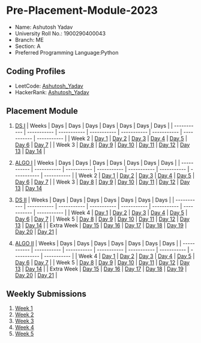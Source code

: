 # Pre-Placement-Module-2023

- Name: Ashutosh Yadav
- University Roll No.: 1900290400043
- Branch: ME
- Section: A
- Preferred Programming Language:Python

## Coding Profiles
- LeetCode: [Ashutosh_Yadav](https://leetcode.com/yawanish6/)
- HackerRank: [Ashutosh_Yadav](https://www.hackerrank.com/yawanish6)

## Placement Module
1. [DS I](https://github.com/yawanish6/Pre-Placement-Module-2023/tree/main/DS%20I)
    | Weeks | Days | Days | Days | Days | Days | Days | Days |
    | ----------- | ----------- | ----------- | ----------- | ----------- | ----------- | ----------- | ----------- | 
    | Week 2 | [Day 1](https://github.com/yawanish6/Pre-Placement-Module-2023/tree/main/DS%20I/Day%201) | [Day 2](https://github.com/yawanish6/Pre-Placement-Module-2023/tree/main/DS%20I/Day%202) | [Day 3](https://github.com/yawanish6/Pre-Placement-Module-2023/tree/main/DS%20I/Day%203) | [Day 4](https://github.com/yawanish6/Pre-Placement-Module-2023/tree/main/DS%20I/Day%204) | [Day 5](https://github.com/yawanish6/Pre-Placement-Module-2023/tree/main/DS%20I/Day%205) | [Day 6](https://github.com/yawanish6/Pre-Placement-Module-2023/tree/main/DS%20I/Day%206) | [Day 7](https://github.com/yawanish6/Pre-Placement-Module-2023/tree/main/DS%20I/Day%207) |
    | Week 3 | [Day 8](https://github.com/yawanish6/Pre-Placement-Module-2023/tree/main/DS%20I/Day%208) | [Day 9](https://github.com/yawanish6/Pre-Placement-Module-2023/tree/main/DS%20I/Day%209) | [Day 10](https://github.com/yawanish6/Pre-Placement-Module-2023/tree/main/DS%20I/Day%2010) | [Day 11](https://github.com/yawanish6/Pre-Placement-Module-2023/tree/main/DS%20I/Day%2011) | [Day 12](https://github.com/yawanish6/Pre-Placement-Module-2023/tree/main/DS%20I/Day%2012) | [Day 13](https://github.com/yawanish6/Pre-Placement-Module-2023/tree/main/DS%20I/Day%2013) | [Day 14](https://github.com/yawanish6/Pre-Placement-Module-2023/tree/main/DS%20I/Day%2014) |
    
2. [ALGO I](https://github.com/yawanish6/Pre-Placement-Module-2023/tree/main/ALGO%20I)
    | Weeks | Days | Days | Days | Days | Days | Days | Days |
    | ----------- | ----------- | ----------- | ----------- | ----------- | ----------- | ----------- | ----------- |
    | Week 2 | [Day 1](https://github.com/yawanish6/Pre-Placement-Module-2023/tree/main/ALGO%20I/Day%201) | [Day 2](https://github.com/yawanish6/Pre-Placement-Module-2023/tree/main/ALGO%20I/Day%202) | [Day 3](https://github.com/yawanish6/Pre-Placement-Module-2023/tree/main/ALGO%20I/Day%203) | [Day 4](https://github.com/yawanish6/Pre-Placement-Module-2023/tree/main/ALGO%20I/Day%204) | [Day 5](https://github.com/yawanish6/Pre-Placement-Module-2023/tree/main/ALGO%20I/Day%205) | [Day 6](https://github.com/yawanish6/Pre-Placement-Module-2023/tree/main/ALGO%20I/Day%206) | [Day 7](https://github.com/yawanish6/Pre-Placement-Module-2023/tree/main/ALGO%20I/Day%207) |
    | Week 3 | [Day 8](https://github.com/yawanish6/Pre-Placement-Module-2023/tree/main/ALGO%20I/Day%208) | [Day 9](https://github.com/yawanish6/Pre-Placement-Module-2023/tree/main/ALGO%20I/Day%209) | [Day 10](https://github.com/yawanish6/Pre-Placement-Module-2023/tree/main/ALGO%20I/Day%2010) | [Day 11](https://github.com/yawanish6/Pre-Placement-Module-2023/tree/main/ALGO%20I/Day%2011) | [Day 12](https://github.com/yawanish6/Pre-Placement-Module-2023/tree/main/ALGO%20I/Day%2012) | [Day 13](https://github.com/yawanish6/Pre-Placement-Module-2023/tree/main/ALGO%20I/Day%2013) | [Day 14](https://github.com/yawanish6/Pre-Placement-Module-2023/tree/main/ALGO%20I/Day%2014)  
    
3. [DS II](https://github.com/yawanish6/Pre-Placement-Module-2023/tree/main/DS%20II)
    | Weeks | Days | Days | Days | Days | Days | Days | Days |
    | ----------- | ----------- | ----------- | ----------- | ----------- | ----------- | ----------- | ----------- |
    | Week 4 | [Day 1](https://github.com/yawanish6/Pre-Placement-Module-2023/tree/main/DS%20II/Day%201) | [Day 2](https://github.com/yawanish6/Pre-Placement-Module-2023/tree/main/DS%20II/Day%202) | [Day 3](https://github.com/yawanish6/Pre-Placement-Module-2023/tree/main/DS%20II/Day%203) | [Day 4](https://github.com/yawanish6/Pre-Placement-Module-2023/tree/main/DS%20II/Day%204) | [Day 5](https://github.com/yawanish6/Pre-Placement-Module-2023/tree/main/DS%20II/Day%205) | [Day 6](https://github.com/yawanish6/Pre-Placement-Module-2023/tree/main/DS%20II/Day%206) | [Day 7](https://github.com/yawanish6/Pre-Placement-Module-2023/tree/main/DS%20II/Day%207) | 
    | Week 5 | [Day 8](https://github.com/yawanish6/Pre-Placement-Module-2023/tree/main/DS%20II/Day%208) | [Day 9](https://github.com/yawanish6/Pre-Placement-Module-2023/tree/main/DS%20II/Day%209) | [Day 10](https://github.com/yawanish6/Pre-Placement-Module-2023/tree/main/DS%20II/Day%2010) | [Day 11](https://github.com/yawanish6/Pre-Placement-Module-2023/tree/main/DS%20II/Day%2011) | [Day 12](https://github.com/yawanish6/Pre-Placement-Module-2023/tree/main/DS%20II/Day%2012) | [Day 13](https://github.com/yawanish6/Pre-Placement-Module-2023/tree/main/DS%20II/Day%2013) | [Day 14](https://github.com/yawanish6/Pre-Placement-Module-2023/tree/main/DS%20II/Day%2014) |
    | Extra Week | [Day 15](https://github.com/yawanish6/Pre-Placement-Module-2023/tree/main/DS%20II/Day%2015) | [Day 16](https://github.com/yawanish6/Pre-Placement-Module-2023/tree/main/DS%20II/Day%2016) | [Day 17](https://github.com/yawanish6/Pre-Placement-Module-2023/tree/main/DS%20II/Day%2017) | [Day 18](https://github.com/yawanish6/Pre-Placement-Module-2023/tree/main/DS%20II/Day%2018) | [Day 19](https://github.com/yawanish6/Pre-Placement-Module-2023/tree/main/DS%20II/Day%2019) | [Day 20](https://github.com/yawanish6/Pre-Placement-Module-2023/tree/main/DS%20II/Day%2020) | [Day 21](https://github.com/yawanish6/Pre-Placement-Module-2023/tree/main/DS%20II/Day%2021) |
    
4. [ALGO II](https://github.com/yawanish6/Pre-Placement-Module-2023/tree/main/ALGO%20II)
    | Weeks | Days | Days | Days | Days | Days | Days | Days |
    | ----------- | ----------- | ----------- | ----------- | ----------- | ----------- | ----------- | ----------- |
    | Week 4 | [Day 1](https://github.com/yawanish6/Pre-Placement-Module-2023/tree/main/ALGO%20II/Day%201) | [Day 2](https://github.com/yawanish6/Pre-Placement-Module-2023/tree/main/ALGO%20II/Day%202) | [Day 3](https://github.com/yawanish6/Pre-Placement-Module-2023/tree/main/ALGO%20II/Day%203) | [Day 4](https://github.com/yawanish6/Pre-Placement-Module-2023/tree/main/ALGO%20II/Day%204) | [Day 5](https://github.com/yawanish6/Pre-Placement-Module-2023/tree/main/ALGO%20II/Day%205) | [Day 6](https://github.com/yawanish6/Pre-Placement-Module-2023/tree/main/ALGO%20II/Day%206) | [Day 7](https://github.com/yawanish6/Pre-Placement-Module-2023/tree/main/ALGO%20II/Day%207) |
    | Week 5 | [Day 8](https://github.com/yawanish6/Pre-Placement-Module-2023/tree/main/ALGO%20II/Day%208) | [Day 9](https://github.com/yawanish6/Pre-Placement-Module-2023/tree/main/ALGO%20II/Day%209) | [Day 10](https://github.com/yawanish6/Pre-Placement-Module-2023/tree/main/ALGO%20II/Day%2010) | [Day 11](https://github.com/yawanish6/Pre-Placement-Module-2023/tree/main/ALGO%20II/Day%2011) | [Day 12](https://github.com/yawanish6/Pre-Placement-Module-2023/tree/main/ALGO%20II/Day%2012) | [Day 13](https://github.com/yawanish6/Pre-Placement-Module-2023/tree/main/ALGO%20II/Day%2013) | [Day 14](https://github.com/yawanish6/Pre-Placement-Module-2023/tree/main/ALGO%20II/Day%2014) |
    | Extra Week | [Day 15](https://github.com/yawanish6/Pre-Placement-Module-2023/tree/main/ALGO%20II/Day%2015) | [Day 16](https://github.com/yawanish6/Pre-Placement-Module-2023/tree/main/ALGO%20II/Day%2016) | [Day 17](https://github.com/yawanish6/Pre-Placement-Module-2023/tree/main/ALGO%20II/Day%2017) | [Day 18](https://github.com/yawanish6/Pre-Placement-Module-2023/tree/main/ALGO%20II/Day%2018) | [Day 19](https://github.com/yawanish6/Pre-Placement-Module-2023/tree/main/ALGO%20II/Day%2019) | [Day 20](https://github.com/yawanish6/Pre-Placement-Module-2023/tree/main/ALGO%20II/Day%2020) | [Day 21](https://github.com/yawanish6/Pre-Placement-Module-2023/tree/main/ALGO%20II/Day%2021) |

## Weekly Submissions
1. [Week 1](https://github.com/yawanish6/Pre-Placement-Module-2023/tree/main/Weekly%20Submissions/Week%201)
2. [Week 2](https://github.com/yawanish6/Pre-Placement-Module-2023/tree/main/Weekly%20Submissions/Week%202)
3. [Week 3](https://github.com/yawanish6/Pre-Placement-Module-2023/tree/main/Weekly%20Submissions/Week%203)
4. [Week 4](https://github.com/yawanish6/Pre-Placement-Module-2023/tree/main/Weekly%20Submissions/Week%204)
5. [Week 5](https://github.com/yawanish6/Pre-Placement-Module-2023/tree/main/Weekly%20Submissions/Week%205)
